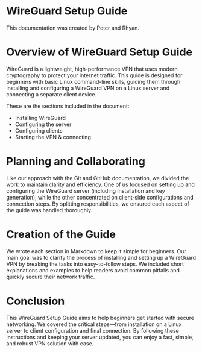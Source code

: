 # **WireGuard Setup Guide**

This documentation was created by Peter and Rhyan.

# **Overview of WireGuard Setup Guide**

WireGuard is a lightweight, high-performance VPN that uses modern cryptography to protect your internet traffic. This guide is designed for beginners with basic Linux command-line skills, guiding them through installing and configuring a WireGuard VPN on a Linux server and connecting a separate client device.

These are the sections included in the document:

- Installing WireGuard  
- Configuring the server  
- Configuring clients   
- Starting the VPN & connecting  

# **Planning and Collaborating**

Like our approach with the Git and GitHub documentation, we divided the work to maintain clarity and efficiency. One of us focused on setting up and configuring the WireGuard server (including installation and key generation), while the other concentrated on client-side configurations and connection steps. By splitting responsibilities, we ensured each aspect of the guide was handled thoroughly.

# **Creation of the Guide**

We wrote each section in Markdown to keep it simple for beginners. Our main goal was to clarify the process of installing and setting up a WireGuard VPN by breaking the tasks into easy-to-follow steps. We included short explanations and examples to help readers avoid common pitfalls and quickly secure their network traffic.

# **Conclusion**

This WireGuard Setup Guide aims to help beginners get started with secure networking. We covered the critical steps—from installation on a Linux server to client configuration and final connection. By following these instructions and keeping your server updated, you can enjoy a fast, simple, and robust VPN solution with ease.

